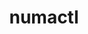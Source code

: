 ---
title: "numactl"
layout: cache
categories: [package, develop]
meta: {"versions": ["2.0.14"], "compilers": ["gcc@=11.1.0", "gcc@=11.3.0", "gcc@=12.1.0", "gcc@=7.3.1", "gcc@=7.5.0", "gcc@=8.4.0", "oneapi@=2023.0.0"], "oss": ["amzn2", "ubuntu18.04", "ubuntu20.04", "ubuntu22.04"], "platforms": ["linux"], "targets": ["aarch64", "ivybridge", "neoverse_n1", "ppc64le", "x86_64", "x86_64_v3"], "stacks": ["aws-ahug", "aws-ahug-aarch64", "aws-isc", "aws-isc-aarch64", "data-vis-sdk", "e4s", "e4s-oneapi", "e4s-power", "gpu-tests", "ml-linux-x86_64-cpu", "ml-linux-x86_64-cuda", "ml-linux-x86_64-rocm", "radiuss-aws", "radiuss-aws-aarch64", "root", "tutorial"], "num_specs": 35, "num_specs_by_stack": {"root": 35, "aws-isc-aarch64": 10, "radiuss-aws-aarch64": 10, "aws-ahug-aarch64": 10, "ml-linux-x86_64-cpu": 3, "aws-ahug": 1, "radiuss-aws": 1, "aws-isc": 1, "ml-linux-x86_64-rocm": 3, "ml-linux-x86_64-cuda": 3, "tutorial": 17, "e4s-power": 2, "e4s-oneapi": 1, "e4s": 1, "gpu-tests": 1, "data-vis-sdk": 1}}
spec_details: [{"hash": "q5jxxqe7nv23saylcukvefsxxipgwqjq", "compiler": "gcc@=7.3.1", "versions": ["2.0.14"], "os": "amzn2", "platform": "linux", "target": "aarch64", "variants": ["build_system=autotools", "patches=4e1d78c,62fc8a8,ff37630"], "stacks": ["root", "aws-isc-aarch64", "radiuss-aws-aarch64", "aws-ahug-aarch64"], "size": "-", "tarball": "https://binaries.spack.io/develop/build_cache/linux-amzn2-aarch64/gcc-7.3.1/numactl-2.0.14/linux-amzn2-aarch64-gcc-7.3.1-numactl-2.0.14-q5jxxqe7nv23saylcukvefsxxipgwqjq.spack"}, {"hash": "3dww5t3zftrxgbemujnqvgqve42gbxqj", "compiler": "gcc@=7.3.1", "versions": ["2.0.14"], "os": "amzn2", "platform": "linux", "target": "aarch64", "variants": ["build_system=autotools", "patches=4e1d78c,62fc8a8,ff37630"], "stacks": ["root", "aws-isc-aarch64", "radiuss-aws-aarch64", "aws-ahug-aarch64"], "size": "-", "tarball": "https://binaries.spack.io/develop/build_cache/linux-amzn2-aarch64/gcc-7.3.1/numactl-2.0.14/linux-amzn2-aarch64-gcc-7.3.1-numactl-2.0.14-3dww5t3zftrxgbemujnqvgqve42gbxqj.spack"}, {"hash": "zhto7dpnnefz4s3maqrdaks3kc4ebh2w", "compiler": "gcc@=7.3.1", "versions": ["2.0.14"], "os": "amzn2", "platform": "linux", "target": "aarch64", "variants": ["build_system=autotools", "patches=4e1d78c,62fc8a8,ff37630"], "stacks": ["root", "aws-isc-aarch64", "radiuss-aws-aarch64", "aws-ahug-aarch64"], "size": "-", "tarball": "https://binaries.spack.io/develop/build_cache/linux-amzn2-aarch64/gcc-7.3.1/numactl-2.0.14/linux-amzn2-aarch64-gcc-7.3.1-numactl-2.0.14-zhto7dpnnefz4s3maqrdaks3kc4ebh2w.spack"}, {"hash": "siq4uapydcnb5gxd3xqk5xiyy3xjsqsz", "compiler": "gcc@=7.3.1", "versions": ["2.0.14"], "os": "amzn2", "platform": "linux", "target": "aarch64", "variants": ["build_system=autotools", "patches=4e1d78c,62fc8a8,ff37630"], "stacks": ["root", "aws-isc-aarch64", "radiuss-aws-aarch64", "aws-ahug-aarch64"], "size": "-", "tarball": "https://binaries.spack.io/develop/build_cache/linux-amzn2-aarch64/gcc-7.3.1/numactl-2.0.14/linux-amzn2-aarch64-gcc-7.3.1-numactl-2.0.14-siq4uapydcnb5gxd3xqk5xiyy3xjsqsz.spack"}, {"hash": "w5tpycydvfzf5fpcfkvdltvnkykkxc3h", "compiler": "gcc@=7.3.1", "versions": ["2.0.14"], "os": "amzn2", "platform": "linux", "target": "aarch64", "variants": ["build_system=autotools", "patches=4e1d78c,62fc8a8,ff37630"], "stacks": ["root", "aws-isc-aarch64", "radiuss-aws-aarch64", "aws-ahug-aarch64"], "size": "-", "tarball": "https://binaries.spack.io/develop/build_cache/linux-amzn2-aarch64/gcc-7.3.1/numactl-2.0.14/linux-amzn2-aarch64-gcc-7.3.1-numactl-2.0.14-w5tpycydvfzf5fpcfkvdltvnkykkxc3h.spack"}, {"hash": "cpult2zyhfgowpmhfb2e5dpadzr45h5t", "compiler": "gcc@=7.3.1", "versions": ["2.0.14"], "os": "amzn2", "platform": "linux", "target": "ivybridge", "variants": ["build_system=autotools", "patches=4e1d78c,62fc8a8,ff37630"], "stacks": ["root"], "size": "-", "tarball": "https://binaries.spack.io/develop/build_cache/linux-amzn2-ivybridge/gcc-7.3.1/numactl-2.0.14/linux-amzn2-ivybridge-gcc-7.3.1-numactl-2.0.14-cpult2zyhfgowpmhfb2e5dpadzr45h5t.spack"}, {"hash": "bk4v5sml2rqizz5qnkhkpmzr6ocjwwik", "compiler": "gcc@=7.3.1", "versions": ["2.0.14"], "os": "amzn2", "platform": "linux", "target": "ivybridge", "variants": ["build_system=autotools", "patches=4e1d78c,62fc8a8,ff37630"], "stacks": ["root"], "size": "-", "tarball": "https://binaries.spack.io/develop/build_cache/linux-amzn2-ivybridge/gcc-7.3.1/numactl-2.0.14/linux-amzn2-ivybridge-gcc-7.3.1-numactl-2.0.14-bk4v5sml2rqizz5qnkhkpmzr6ocjwwik.spack"}, {"hash": "5yu7l2klqcano4tl3ak7mkwvglwzg4bn", "compiler": "gcc@=7.3.1", "versions": ["2.0.14"], "os": "amzn2", "platform": "linux", "target": "neoverse_n1", "variants": ["build_system=autotools", "patches=4e1d78c,62fc8a8,ff37630"], "stacks": ["root", "aws-isc-aarch64", "radiuss-aws-aarch64", "aws-ahug-aarch64"], "size": "-", "tarball": "https://binaries.spack.io/develop/build_cache/linux-amzn2-neoverse_n1/gcc-7.3.1/numactl-2.0.14/linux-amzn2-neoverse_n1-gcc-7.3.1-numactl-2.0.14-5yu7l2klqcano4tl3ak7mkwvglwzg4bn.spack"}, {"hash": "gkd6jhll2lr32sqasmfmvkiqhxp773wh", "compiler": "gcc@=7.3.1", "versions": ["2.0.14"], "os": "amzn2", "platform": "linux", "target": "neoverse_n1", "variants": ["build_system=autotools", "patches=4e1d78c,62fc8a8,ff37630"], "stacks": ["root", "aws-isc-aarch64", "radiuss-aws-aarch64", "aws-ahug-aarch64"], "size": "-", "tarball": "https://binaries.spack.io/develop/build_cache/linux-amzn2-neoverse_n1/gcc-7.3.1/numactl-2.0.14/linux-amzn2-neoverse_n1-gcc-7.3.1-numactl-2.0.14-gkd6jhll2lr32sqasmfmvkiqhxp773wh.spack"}, {"hash": "jfdkp7k4hbbaw3bjoe6zmxymqun2lmxx", "compiler": "gcc@=7.3.1", "versions": ["2.0.14"], "os": "amzn2", "platform": "linux", "target": "neoverse_n1", "variants": ["build_system=autotools", "patches=4e1d78c,62fc8a8,ff37630"], "stacks": ["root", "aws-isc-aarch64", "radiuss-aws-aarch64", "aws-ahug-aarch64"], "size": "-", "tarball": "https://binaries.spack.io/develop/build_cache/linux-amzn2-neoverse_n1/gcc-7.3.1/numactl-2.0.14/linux-amzn2-neoverse_n1-gcc-7.3.1-numactl-2.0.14-jfdkp7k4hbbaw3bjoe6zmxymqun2lmxx.spack"}, {"hash": "2cjktrzf6j2ifr43tdmklzfqokb67wlp", "compiler": "gcc@=7.3.1", "versions": ["2.0.14"], "os": "amzn2", "platform": "linux", "target": "neoverse_n1", "variants": ["build_system=autotools", "patches=4e1d78c,62fc8a8,ff37630"], "stacks": ["root", "aws-isc-aarch64", "radiuss-aws-aarch64", "aws-ahug-aarch64"], "size": "-", "tarball": "https://binaries.spack.io/develop/build_cache/linux-amzn2-neoverse_n1/gcc-7.3.1/numactl-2.0.14/linux-amzn2-neoverse_n1-gcc-7.3.1-numactl-2.0.14-2cjktrzf6j2ifr43tdmklzfqokb67wlp.spack"}, {"hash": "zgaxxq7ptyi5gcc2semftltf2qcivvmn", "compiler": "gcc@=7.3.1", "versions": ["2.0.14"], "os": "amzn2", "platform": "linux", "target": "neoverse_n1", "variants": ["build_system=autotools", "patches=4e1d78c,62fc8a8,ff37630"], "stacks": ["root", "aws-isc-aarch64", "radiuss-aws-aarch64", "aws-ahug-aarch64"], "size": "-", "tarball": "https://binaries.spack.io/develop/build_cache/linux-amzn2-neoverse_n1/gcc-7.3.1/numactl-2.0.14/linux-amzn2-neoverse_n1-gcc-7.3.1-numactl-2.0.14-zgaxxq7ptyi5gcc2semftltf2qcivvmn.spack"}, {"hash": "upvmg2fjgneok7baqvrxclu2mcod2szj", "compiler": "gcc@=7.3.1", "versions": ["2.0.14"], "os": "amzn2", "platform": "linux", "target": "x86_64_v3", "variants": ["build_system=autotools", "patches=4e1d78c,62fc8a8,ff37630"], "stacks": ["ml-linux-x86_64-cpu", "aws-ahug", "radiuss-aws", "aws-isc", "ml-linux-x86_64-rocm", "ml-linux-x86_64-cuda", "root"], "size": "-", "tarball": "https://binaries.spack.io/develop/build_cache/linux-amzn2-x86_64_v3/gcc-7.3.1/numactl-2.0.14/linux-amzn2-x86_64_v3-gcc-7.3.1-numactl-2.0.14-upvmg2fjgneok7baqvrxclu2mcod2szj.spack"}, {"hash": "yfcq5anrr6rwrpt3mtgw2c5kezz4ijip", "compiler": "gcc@=7.5.0", "versions": ["2.0.14"], "os": "ubuntu18.04", "platform": "linux", "target": "x86_64", "variants": ["build_system=autotools", "patches=4e1d78c,62fc8a8,ff37630"], "stacks": ["root", "tutorial"], "size": "-", "tarball": "https://binaries.spack.io/develop/build_cache/linux-ubuntu18.04-x86_64/gcc-7.5.0/numactl-2.0.14/linux-ubuntu18.04-x86_64-gcc-7.5.0-numactl-2.0.14-yfcq5anrr6rwrpt3mtgw2c5kezz4ijip.spack"}, {"hash": "fvtbao3vgkh76hpe5j5pphtcolj6by25", "compiler": "gcc@=8.4.0", "versions": ["2.0.14"], "os": "ubuntu18.04", "platform": "linux", "target": "x86_64", "variants": ["patches=4e1d78c,62fc8a8,ff37630"], "stacks": ["root", "tutorial"], "size": "-", "tarball": "https://binaries.spack.io/develop/build_cache/linux-ubuntu18.04-x86_64/gcc-8.4.0/numactl-2.0.14/linux-ubuntu18.04-x86_64-gcc-8.4.0-numactl-2.0.14-fvtbao3vgkh76hpe5j5pphtcolj6by25.spack"}, {"hash": "732gfkn3tf3bzoybl5xo7iirj7lvmgqm", "compiler": "gcc@=8.4.0", "versions": ["2.0.14"], "os": "ubuntu18.04", "platform": "linux", "target": "x86_64", "variants": ["patches=4e1d78c,62fc8a8,ff37630"], "stacks": ["root", "tutorial"], "size": "-", "tarball": "https://binaries.spack.io/develop/build_cache/linux-ubuntu18.04-x86_64/gcc-8.4.0/numactl-2.0.14/linux-ubuntu18.04-x86_64-gcc-8.4.0-numactl-2.0.14-732gfkn3tf3bzoybl5xo7iirj7lvmgqm.spack"}, {"hash": "pnwwraq63fzx37vm3jsaf724sfporecy", "compiler": "gcc@=8.4.0", "versions": ["2.0.14"], "os": "ubuntu18.04", "platform": "linux", "target": "x86_64", "variants": ["patches=4e1d78c,62fc8a8,ff37630"], "stacks": ["root", "tutorial"], "size": "-", "tarball": "https://binaries.spack.io/develop/build_cache/linux-ubuntu18.04-x86_64/gcc-8.4.0/numactl-2.0.14/linux-ubuntu18.04-x86_64-gcc-8.4.0-numactl-2.0.14-pnwwraq63fzx37vm3jsaf724sfporecy.spack"}, {"hash": "2yjxzcp273gaipmsqdjfeouiwxm5lrb2", "compiler": "gcc@=8.4.0", "versions": ["2.0.14"], "os": "ubuntu18.04", "platform": "linux", "target": "x86_64", "variants": ["patches=4e1d78c,62fc8a8,ff37630"], "stacks": ["root", "tutorial"], "size": "-", "tarball": "https://binaries.spack.io/develop/build_cache/linux-ubuntu18.04-x86_64/gcc-8.4.0/numactl-2.0.14/linux-ubuntu18.04-x86_64-gcc-8.4.0-numactl-2.0.14-2yjxzcp273gaipmsqdjfeouiwxm5lrb2.spack"}, {"hash": "c5fyvfqleuyxpbtjntktlh6dna63q3dk", "compiler": "gcc@=8.4.0", "versions": ["2.0.14"], "os": "ubuntu18.04", "platform": "linux", "target": "x86_64", "variants": ["build_system=autotools", "patches=4e1d78c,62fc8a8,ff37630"], "stacks": ["root", "tutorial"], "size": "-", "tarball": "https://binaries.spack.io/develop/build_cache/linux-ubuntu18.04-x86_64/gcc-8.4.0/numactl-2.0.14/linux-ubuntu18.04-x86_64-gcc-8.4.0-numactl-2.0.14-c5fyvfqleuyxpbtjntktlh6dna63q3dk.spack"}, {"hash": "vueormfoydvqlaj4nwznahcqn4wwo4xr", "compiler": "gcc@=8.4.0", "versions": ["2.0.14"], "os": "ubuntu18.04", "platform": "linux", "target": "x86_64", "variants": ["patches=4e1d78c,62fc8a8,ff37630"], "stacks": ["root", "tutorial"], "size": "-", "tarball": "https://binaries.spack.io/develop/build_cache/linux-ubuntu18.04-x86_64/gcc-8.4.0/numactl-2.0.14/linux-ubuntu18.04-x86_64-gcc-8.4.0-numactl-2.0.14-vueormfoydvqlaj4nwznahcqn4wwo4xr.spack"}, {"hash": "a3lmunkxwpt5xmkgg2m677igdkvmyzvk", "compiler": "gcc@=8.4.0", "versions": ["2.0.14"], "os": "ubuntu18.04", "platform": "linux", "target": "x86_64", "variants": ["patches=4e1d78c,62fc8a8,ff37630"], "stacks": ["root", "tutorial"], "size": "-", "tarball": "https://binaries.spack.io/develop/build_cache/linux-ubuntu18.04-x86_64/gcc-8.4.0/numactl-2.0.14/linux-ubuntu18.04-x86_64-gcc-8.4.0-numactl-2.0.14-a3lmunkxwpt5xmkgg2m677igdkvmyzvk.spack"}, {"hash": "pevzo5qjh3rxsnhvrhglxbbfyevro3jx", "compiler": "gcc@=8.4.0", "versions": ["2.0.14"], "os": "ubuntu18.04", "platform": "linux", "target": "x86_64", "variants": ["build_system=autotools", "patches=4e1d78c,62fc8a8,ff37630"], "stacks": ["root", "tutorial"], "size": "-", "tarball": "https://binaries.spack.io/develop/build_cache/linux-ubuntu18.04-x86_64/gcc-8.4.0/numactl-2.0.14/linux-ubuntu18.04-x86_64-gcc-8.4.0-numactl-2.0.14-pevzo5qjh3rxsnhvrhglxbbfyevro3jx.spack"}, {"hash": "qie2wrnotwnfxdambqigahtsy47osslk", "compiler": "gcc@=7.5.0", "versions": ["2.0.14"], "os": "ubuntu18.04", "platform": "linux", "target": "x86_64_v3", "variants": ["build_system=autotools", "patches=4e1d78c,62fc8a8,ff37630"], "stacks": ["root", "tutorial"], "size": "-", "tarball": "https://binaries.spack.io/develop/build_cache/linux-ubuntu18.04-x86_64_v3/gcc-7.5.0/numactl-2.0.14/linux-ubuntu18.04-x86_64_v3-gcc-7.5.0-numactl-2.0.14-qie2wrnotwnfxdambqigahtsy47osslk.spack"}, {"hash": "eqf4z3humi47zihb7l22j5oreogznmco", "compiler": "gcc@=7.5.0", "versions": ["2.0.14"], "os": "ubuntu18.04", "platform": "linux", "target": "x86_64_v3", "variants": ["build_system=autotools", "patches=4e1d78c,62fc8a8,ff37630"], "stacks": ["root", "tutorial"], "size": "-", "tarball": "https://binaries.spack.io/develop/build_cache/linux-ubuntu18.04-x86_64_v3/gcc-7.5.0/numactl-2.0.14/linux-ubuntu18.04-x86_64_v3-gcc-7.5.0-numactl-2.0.14-eqf4z3humi47zihb7l22j5oreogznmco.spack"}, {"hash": "xxisveuizrnqhpljpidjmm36i6c2tiih", "compiler": "gcc@=7.5.0", "versions": ["2.0.14"], "os": "ubuntu18.04", "platform": "linux", "target": "x86_64_v3", "variants": ["build_system=autotools", "patches=4e1d78c,62fc8a8,ff37630"], "stacks": ["root", "tutorial"], "size": "-", "tarball": "https://binaries.spack.io/develop/build_cache/linux-ubuntu18.04-x86_64_v3/gcc-7.5.0/numactl-2.0.14/linux-ubuntu18.04-x86_64_v3-gcc-7.5.0-numactl-2.0.14-xxisveuizrnqhpljpidjmm36i6c2tiih.spack"}, {"hash": "xg4aax4wqy5bkzeqn243uz7dz47movpe", "compiler": "gcc@=8.4.0", "versions": ["2.0.14"], "os": "ubuntu18.04", "platform": "linux", "target": "x86_64_v3", "variants": ["build_system=autotools", "patches=4e1d78c,62fc8a8,ff37630"], "stacks": ["root", "tutorial"], "size": "-", "tarball": "https://binaries.spack.io/develop/build_cache/linux-ubuntu18.04-x86_64_v3/gcc-8.4.0/numactl-2.0.14/linux-ubuntu18.04-x86_64_v3-gcc-8.4.0-numactl-2.0.14-xg4aax4wqy5bkzeqn243uz7dz47movpe.spack"}, {"hash": "rfjt3xy67frz2odivmzhxypcgs6zt5ff", "compiler": "gcc@=8.4.0", "versions": ["2.0.14"], "os": "ubuntu18.04", "platform": "linux", "target": "x86_64_v3", "variants": ["build_system=autotools", "patches=4e1d78c,62fc8a8,ff37630"], "stacks": ["root", "tutorial"], "size": "-", "tarball": "https://binaries.spack.io/develop/build_cache/linux-ubuntu18.04-x86_64_v3/gcc-8.4.0/numactl-2.0.14/linux-ubuntu18.04-x86_64_v3-gcc-8.4.0-numactl-2.0.14-rfjt3xy67frz2odivmzhxypcgs6zt5ff.spack"}, {"hash": "5xtfbytdkx4amzjywqv3ntvc5kqqx3z7", "compiler": "gcc@=8.4.0", "versions": ["2.0.14"], "os": "ubuntu18.04", "platform": "linux", "target": "x86_64_v3", "variants": ["build_system=autotools", "patches=4e1d78c,62fc8a8,ff37630"], "stacks": ["root", "tutorial"], "size": "-", "tarball": "https://binaries.spack.io/develop/build_cache/linux-ubuntu18.04-x86_64_v3/gcc-8.4.0/numactl-2.0.14/linux-ubuntu18.04-x86_64_v3-gcc-8.4.0-numactl-2.0.14-5xtfbytdkx4amzjywqv3ntvc5kqqx3z7.spack"}, {"hash": "7av73bcwoqeiga5knnrpp6mu6ngpxz5c", "compiler": "gcc@=11.1.0", "versions": ["2.0.14"], "os": "ubuntu20.04", "platform": "linux", "target": "ppc64le", "variants": ["build_system=autotools", "patches=4e1d78c,62fc8a8,ff37630"], "stacks": ["root", "e4s-power"], "size": "-", "tarball": "https://binaries.spack.io/develop/build_cache/linux-ubuntu20.04-ppc64le/gcc-11.1.0/numactl-2.0.14/linux-ubuntu20.04-ppc64le-gcc-11.1.0-numactl-2.0.14-7av73bcwoqeiga5knnrpp6mu6ngpxz5c.spack"}, {"hash": "hqwjczbtdyjrci2wl44jenwn6tfgufnq", "compiler": "gcc@=11.1.0", "versions": ["2.0.14"], "os": "ubuntu20.04", "platform": "linux", "target": "ppc64le", "variants": ["build_system=autotools", "patches=4e1d78c,62fc8a8,ff37630"], "stacks": ["root", "e4s-power"], "size": "-", "tarball": "https://binaries.spack.io/develop/build_cache/linux-ubuntu20.04-ppc64le/gcc-11.1.0/numactl-2.0.14/linux-ubuntu20.04-ppc64le-gcc-11.1.0-numactl-2.0.14-hqwjczbtdyjrci2wl44jenwn6tfgufnq.spack"}, {"hash": "x4wjagik3g5gsyxl5mxkl2kc43ayvvb6", "compiler": "oneapi@=2023.0.0", "versions": ["2.0.14"], "os": "ubuntu20.04", "platform": "linux", "target": "x86_64", "variants": ["build_system=autotools", "patches=4e1d78c,62fc8a8,ff37630"], "stacks": ["root", "e4s-oneapi"], "size": "-", "tarball": "https://binaries.spack.io/develop/build_cache/linux-ubuntu20.04-x86_64/oneapi-2023.0.0/numactl-2.0.14/linux-ubuntu20.04-x86_64-oneapi-2023.0.0-numactl-2.0.14-x4wjagik3g5gsyxl5mxkl2kc43ayvvb6.spack"}, {"hash": "v2rwzup5xcb2oa3tnbfr7hnjzbwed47z", "compiler": "gcc@=11.1.0", "versions": ["2.0.14"], "os": "ubuntu20.04", "platform": "linux", "target": "x86_64_v3", "variants": ["build_system=autotools", "patches=4e1d78c,62fc8a8,ff37630"], "stacks": ["root", "e4s", "gpu-tests", "data-vis-sdk"], "size": "-", "tarball": "https://binaries.spack.io/develop/build_cache/linux-ubuntu20.04-x86_64_v3/gcc-11.1.0/numactl-2.0.14/linux-ubuntu20.04-x86_64_v3-gcc-11.1.0-numactl-2.0.14-v2rwzup5xcb2oa3tnbfr7hnjzbwed47z.spack"}, {"hash": "gbq7rjjg2dtrf35cjbcecdaa3ymylums", "compiler": "gcc@=11.3.0", "versions": ["2.0.14"], "os": "ubuntu22.04", "platform": "linux", "target": "x86_64_v3", "variants": ["build_system=autotools", "patches=4e1d78c,62fc8a8,ff37630"], "stacks": ["ml-linux-x86_64-cpu", "tutorial", "ml-linux-x86_64-rocm", "ml-linux-x86_64-cuda", "root"], "size": "-", "tarball": "https://binaries.spack.io/develop/build_cache/linux-ubuntu22.04-x86_64_v3/gcc-11.3.0/numactl-2.0.14/linux-ubuntu22.04-x86_64_v3-gcc-11.3.0-numactl-2.0.14-gbq7rjjg2dtrf35cjbcecdaa3ymylums.spack"}, {"hash": "bw5bgrj6b7obufn55nrxq4nucxu27cgn", "compiler": "gcc@=11.3.0", "versions": ["2.0.14"], "os": "ubuntu22.04", "platform": "linux", "target": "x86_64_v3", "variants": ["build_system=autotools", "patches=4e1d78c,62fc8a8,ff37630"], "stacks": ["root", "ml-linux-x86_64-rocm", "ml-linux-x86_64-cpu", "ml-linux-x86_64-cuda"], "size": "-", "tarball": "https://binaries.spack.io/develop/build_cache/linux-ubuntu22.04-x86_64_v3/gcc-11.3.0/numactl-2.0.14/linux-ubuntu22.04-x86_64_v3-gcc-11.3.0-numactl-2.0.14-bw5bgrj6b7obufn55nrxq4nucxu27cgn.spack"}, {"hash": "y3rotzivmrbdtb5jytqql6sg5bbcr7ek", "compiler": "gcc@=12.1.0", "versions": ["2.0.14"], "os": "ubuntu22.04", "platform": "linux", "target": "x86_64_v3", "variants": ["build_system=autotools", "patches=4e1d78c,62fc8a8,ff37630"], "stacks": ["root", "tutorial"], "size": "-", "tarball": "https://binaries.spack.io/develop/build_cache/linux-ubuntu22.04-x86_64_v3/gcc-12.1.0/numactl-2.0.14/linux-ubuntu22.04-x86_64_v3-gcc-12.1.0-numactl-2.0.14-y3rotzivmrbdtb5jytqql6sg5bbcr7ek.spack"}]
---
